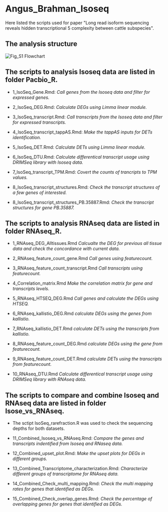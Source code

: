# Angus_Brahman_Isoseq

Here listed the scripts used for paper "Long read isoform sequencing reveals hidden transcriptional
5 complexity between cattle subspecies".

## The analysis structure
![Fig_S1 Flowchart](https://user-images.githubusercontent.com/25737808/196599241-727efe93-9409-446d-bfe9-4c96000fc001.png)


## The scripts to analysis Isoseq data are listed in folder Pacbio_R.

* 1_IsoSeq_Gene.Rmd: 
*Call genes from the Isoseq data and filter for expressed genes.*

* 2_IsoSeq_DEG.Rmd: 
*Calculate DEGs using Limma linear module.*

* 3_IsoSeq_transcript.Rmd: 
*Call transcripts from the Isoseq data and filter for expressed transcripts.*

* 4_IsoSeq_transcript_tappAS.Rmd: 
*Make the tappAS inputs for DETs identification.*

* 5_IsoSeq_DET.Rmd: 
*Calculate DETs using Limma linear module.*

* 6_IsoSeq_DTU.Rmd: 
*Calculate differentical transcript usage using DRIMSeq library with Isoseq data.*

* 7_IsoSeq_transcript_TPM.Rmd: 
*Covert the counts of trancripts to TPM values.*

* 8_IsoSeq_transcript_structures.Rmd: 
*Check the transcript structures of a few genes of interested.*

* 8_IsoSeq_transcript_structures_PB.35887.Rmd: 
*Check the transcript structures for gene PB.35887.*

## The scripts to analysis RNAseq data are listed in folder RNAseq_R.

* 1_RNAseq_DEG_Alltissues.Rmd
*Calcualte the DEG for previous all tissue data and check the concordance with current data.*

* 2_RNAseq_feature_count_gene.Rmd
*Call genes using featurecount.*

* 3_RNAseq_feature_count_transcript.Rmd
*Call transcripts using featurecount.*

* 4_Correlation_matrix.Rmd
*Make the correlation matrix for gene and transcripts levels.*

* 5_RNAseq_HTSEQ_DEG.Rmd
*Call genes and calculate the DEGs using HTSEQ.*

* 6_RNAseq_kallistio_DEG.Rmd
*calculate DEGs using the genes from kallistio.*

* 7_RNAseq_kallistio_DET.Rmd
*calculate DETs using the transcripts from kallistio.*

* 8_RNAseq_feature_count_DEG.Rmd
*calculate DEGs using the gene from featurecount.*

* 9_RNAseq_feature_count_DET.Rmd
*calculate DETs using the transcripts from featurecount.*

* 10_RNAseq_DTU.Rmd
*Calculate differentical transcript usage using DRIMSeq library with RNAseq data.*


## The scripts to compare and combine Isoseq and RNAseq data are listed in folder Isose_vs_RNAseq.

* The sctipt IsoSeq_rarefraction.R was used to check the sequencing depths for both datasets.


* 11_Combined_Isoseq_vs_RNAseq.Rmd:
*Compare the genes and transcripts indentified from Isoseq and RNaseq data.*

* 12_Combined_upset_plot.Rmd:
*Make the upset plots for DEGs in different groups.*

* 13_Combined_Transcriptome_characterization.Rmd:
*Characterize different groups of transcriptome for RNAseq data.*

* 14_Combined_Check_multi_mapping.Rmd:
*Check the multi mapping rates for genes that identified as DEGs.*

* 15_Combined_Check_overlap_genes.Rmd:
*Check the percentage of overlapping genes for genes that identified as DEGs.*
